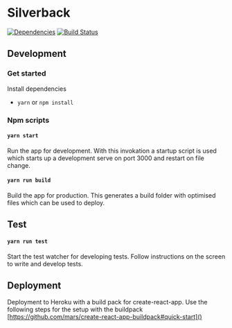 # Silverback

[![Dependencies](https://david-dm.org/icapps/react-silverback.svg)](https://david-dm.org/icapps/react-silverback.svg)
[![Build Status](https://travis-ci.org/icapps/react-silverback.svg?branch=master)](https://travis-ci.org/icapps/react-silverback)

## Development

### Get started

Install dependencies
- `yarn` or `npm install`

### Npm scripts

#### `yarn start`

Run the app for development. With this invokation a startup script is used which starts up a development serve on port 3000 and restart on file change.

#### `yarn run build`

Build the app for production. This generates a build folder with optimised files which can be used to deploy.


## Test

#### `yarn run test`
Start the test watcher for developing tests. Follow instructions on the screen to write and develop tests.

## Deployment

Deployment to Heroku with a build pack for create-react-app. Use the following steps for the setup with the buildpack [https://github.com/mars/create-react-app-buildpack#quick-start]()
